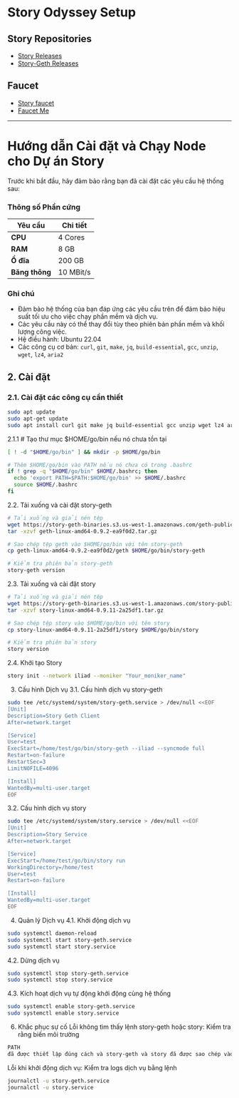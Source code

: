 # Story Odyssey Setup

## **Story Repositories**
- [Story Releases](https://github.com/piplabs/story/releases/)
- [Story-Geth Releases](https://github.com/piplabs/story-geth/releases)

## **Faucet**
- [Story faucet](https://faucet.story.foundation/)
- [Faucet Me](https://story.faucetme.pro/)
---

# Hướng dẫn Cài đặt và Chạy Node cho Dự án Story

Trước khi bắt đầu, hãy đảm bảo rằng bạn đã cài đặt các yêu cầu hệ thống sau:

### **Thông số Phần cứng**

| **Yêu cầu** | **Chi tiết** |
|-------------|--------------|
| **CPU**     | 4 Cores      |
| **RAM**     | 8 GB         |
| **Ổ đĩa**   | 200 GB       |
| **Băng thông** | 10 MBit/s  |

### **Ghi chú**

- Đảm bảo hệ thống của bạn đáp ứng các yêu cầu trên để đảm bảo hiệu suất tối ưu cho việc chạy phần mềm và dịch vụ.
- Các yêu cầu này có thể thay đổi tùy theo phiên bản phần mềm và khối lượng công việc.
- Hệ điều hành: Ubuntu 22.04
- Các công cụ cơ bản: `curl`, `git`, `make`, `jq`, `build-essential`, `gcc`, `unzip`, `wget`, `lz4`, `aria2`

## 2. Cài đặt

### 2.1. Cài đặt các công cụ cần thiết

```bash
sudo apt update
sudo apt-get update
sudo apt install curl git make jq build-essential gcc unzip wget lz4 aria2 -y
```
2.1.1 # Tạo thư mục $HOME/go/bin nếu nó chưa tồn tại
```bash
[ ! -d "$HOME/go/bin" ] && mkdir -p $HOME/go/bin

# Thêm $HOME/go/bin vào PATH nếu nó chưa có trong .bashrc
if ! grep -q "$HOME/go/bin" $HOME/.bashrc; then
  echo 'export PATH=$PATH:$HOME/go/bin' >> $HOME/.bashrc
  source $HOME/.bashrc
fi
````
2.2. Tải xuống và cài đặt story-geth
```bash
# Tải xuống và giải nén tệp
wget https://story-geth-binaries.s3.us-west-1.amazonaws.com/geth-public/geth-linux-amd64-0.9.2-ea9f0d2.tar.gz
tar -xzvf geth-linux-amd64-0.9.2-ea9f0d2.tar.gz

# Sao chép tệp geth vào $HOME/go/bin với tên story-geth
cp geth-linux-amd64-0.9.2-ea9f0d2/geth $HOME/go/bin/story-geth

# Kiểm tra phiên bản story-geth
story-geth version
````
2.3. Tải xuống và cài đặt story
```bash
# Tải xuống và giải nén tệp
wget https://story-geth-binaries.s3.us-west-1.amazonaws.com/story-public/story-linux-amd64-0.9.11-2a25df1.tar.gz
tar -xzvf story-linux-amd64-0.9.11-2a25df1.tar.gz

# Sao chép tệp story vào $HOME/go/bin với tên story
cp story-linux-amd64-0.9.11-2a25df1/story $HOME/go/bin/story

# Kiểm tra phiên bản story
story version
````

2.4. Khởi tạo Story
```bash
story init --network iliad --moniker "Your_moniker_name"
````
3. Cấu hình Dịch vụ
3.1. Cấu hình dịch vụ story-geth
```bash
sudo tee /etc/systemd/system/story-geth.service > /dev/null <<EOF
[Unit]
Description=Story Geth Client
After=network.target

[Service]
User=test
ExecStart=/home/test/go/bin/story-geth --iliad --syncmode full
Restart=on-failure
RestartSec=3
LimitNOFILE=4096

[Install]
WantedBy=multi-user.target
EOF
````
3.2. Cấu hình dịch vụ story
```bash
sudo tee /etc/systemd/system/story.service > /dev/null <<EOF
[Unit]
Description=Story Service
After=network.target

[Service]
ExecStart=/home/test/go/bin/story run
WorkingDirectory=/home/test
User=test
Restart=on-failure

[Install]
WantedBy=multi-user.target
EOF
````
4. Quản lý Dịch vụ
4.1. Khởi động dịch vụ
```bash
sudo systemctl daemon-reload
sudo systemctl start story-geth.service
sudo systemctl start story.service
````
4.2. Dừng dịch vụ
```bash
sudo systemctl stop story-geth.service
sudo systemctl stop story.service
````
4.3. Kích hoạt dịch vụ tự động khởi động cùng hệ thống
```bash
sudo systemctl enable story-geth.service
sudo systemctl enable story.service
````
6. Khắc phục sự cố 
Lỗi không tìm thấy lệnh story-geth hoặc story: Kiểm tra rằng biến môi trường
```bash
PATH
đã được thiết lập đúng cách và story-geth và story đã được sao chép vào thư mục $HOME/go/bin chưa?
````
Lỗi khi khởi động dịch vụ: Kiểm tra logs dịch vụ bằng lệnh 
```bash
journalctl -u story-geth.service
journalctl -u story.service
````
